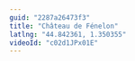 ```yaml
---
guid: "2287a26473f3"
title: "Château de Fénelon"
latlng: "44.842361, 1.350355"
videoId: "c02d1JPx01E" 
---
```


